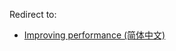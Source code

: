 Redirect to:

*   [Improving performance (简体中文)](/index.php/Improving_performance_(%E7%AE%80%E4%BD%93%E4%B8%AD%E6%96%87) "Improving performance (简体中文)")